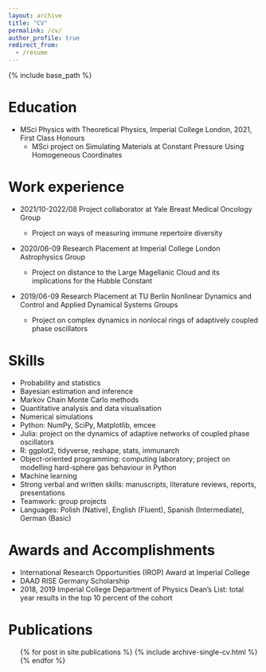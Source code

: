 ```yaml
---
layout: archive
title: "CV"
permalink: /cv/
author_profile: true
redirect_from:
  - /resume
---
```


{% include base_path %}

Education
======
* MSci Physics with Theoretical Physics, Imperial College London, 2021, First Class Honours
  * MSci project on Simulating Materials at Constant Pressure Using Homogeneous Coordinates

Work experience
======
* 2021/10-2022/08 Project collaborator at Yale Breast Medical Oncology Group
  * Project on ways of measuring immune repertoire diversity

* 2020/06-09 Research Placement at Imperial College London Astrophysics Group
  * Project on distance to the Large Magellanic Cloud and its implications for the Hubble Constant

* 2019/06-09 Research Placement at TU Berlin Nonlinear Dynamics and Control and Applied Dynamical Systems Groups
  * Project on complex dynamics in nonlocal rings of adaptively coupled phase oscillators
  
Skills
======
* Probability and statistics
* Bayesian estimation and inference
* Markov Chain Monte Carlo methods
* Quantitative analysis and data visualisation
* Numerical simulations
* Python: NumPy, SciPy, Matplotlib, emcee
* Julia: project on the dynamics of adaptive networks of coupled phase oscillators
* R: ggplot2, tidyverse, reshape, stats, immunarch
* Object-oriented programming: computing laboratory; project on modelling hard-sphere gas behaviour in Python
* Machine learning
* Strong verbal and written skills: manuscripts, literature reviews, reports, presentations
* Teamwork: group projects
* Languages: Polish (Native), English (Fluent), Spanish (Intermediate), German (Basic)

Awards and Accomplishments
======
* International Research Opportunities (IROP) Award at Imperial College
* DAAD RISE Germany Scholarship
* 2018, 2019 Imperial College Department of Physics Dean’s List: total year results in the top 10 percent of the cohort

Publications
======
  <ul>{% for post in site.publications %}
    {% include archive-single-cv.html %}
  {% endfor %}</ul>
  
